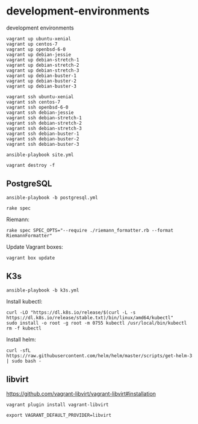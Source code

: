 # development-environments

development environments

```
vagrant up ubuntu-xenial
vagrant up centos-7
vagrant up openbsd-6-0
vagrant up debian-jessie
vagrant up debian-stretch-1
vagrant up debian-stretch-2
vagrant up debian-stretch-3
vagrant up debian-buster-1
vagrant up debian-buster-2
vagrant up debian-buster-3
```

```
vagrant ssh ubuntu-xenial
vagrant ssh centos-7
vagrant ssh openbsd-6-0
vagrant ssh debian-jessie
vagrant ssh debian-stretch-1
vagrant ssh debian-stretch-2
vagrant ssh debian-stretch-3
vagrant ssh debian-buster-1
vagrant ssh debian-buster-2
vagrant ssh debian-buster-3
```

```
ansible-playbook site.yml
```

```
vagrant destroy -f
```

## PostgreSQL

```
ansible-playbook -b postgresql.yml
```

```
rake spec
```

Riemann:

```
rake spec SPEC_OPTS="--require ./riemann_formatter.rb --format RiemannFormatter"
```

Update Vagrant boxes:

```
vagrant box update
```

## K3s

```
ansible-playbook -b k3s.yml
```

Install kubectl:

```
curl -LO "https://dl.k8s.io/release/$(curl -L -s https://dl.k8s.io/release/stable.txt)/bin/linux/amd64/kubectl"
sudo install -o root -g root -m 0755 kubectl /usr/local/bin/kubectl
rm -f kubectl
```

Install helm:

```
curl -sfL https://raw.githubusercontent.com/helm/helm/master/scripts/get-helm-3 | sudo bash -
```

## libvirt

<https://github.com/vagrant-libvirt/vagrant-libvirt#installation>

```
vagrant plugin install vagrant-libvirt
```

```
export VAGRANT_DEFAULT_PROVIDER=libvirt
```
